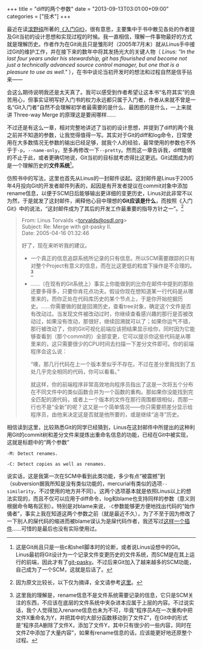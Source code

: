 +++
title = "diff的两个参数"
date = "2013-09-13T03:01:00+09:00"
categories = ["技术"]
+++

最近在读[滨野纯](https://github.com/gitster)所著的[《入门Git》](http://www.amazon.co.jp/%E5%85%A5%E9%96%80Git-%E6%BF%B1%E9%87%8E-%E7%B4%94-Junio-Hamano/dp/4798023809)，很有意思，主要集中于书中散见各处的作者提及Git当初的设计思想和实现过程的时候。我一直相信，理解一件事物最好的方式就是理解历史。作者作为在Git尚且只是雏形时（2005年7月末）就从Linus手中接过Git的维护工作，并在接下来的数年中将其发扬光大的关键人物（ *Linus: "In the last four years under his stewardship, git has flourished and become not just a technically advanced source control manager, but one that is a pleasure to use as well."* ），在书中谈论当初开发时的想法和过程自然是信手拈来——

会这么期待说明我还是太天真了。我可以感受到作者希望让这本书“名符其实”的良苦用心，但事实证明写好入门书的权力永远都只属于入门者，作者从来就不曾是一名“Git入门者”自然不会理解初学者最需要的是什么、最困惑的是什么，一上来就讲 Three-way Merge 的原理这是要闹哪样……

不过还是有这么一章，相对完整地讲述了当初的设计思想，并提到了diff的两个我之前并不知道的参数，让我觉得值得一写。其实对于Git的diff和log命令，日常使用在大多数情况无参数的输出已经足够，就我个人的经验，最常使用的参数也不外乎于`-p`，`--name-only`，至多再修改一下`--pretty`。然而这一章告诉我，diff能做的不止于此，或者更确切地说，Git当初的目标就考虑得比这更远。Git试图成为的是一个理解历史的**文件系统**[^1]。

<!--more-->

仿照书中的写法，这里也首先从Linus的一封邮件谈起。这封邮件是Linus于2005年4月投向Git的开发者邮件列表的，起因是有开发者提议在commit对象中添加rename信息，以便于SCM日后能够输出更详细的变更历史，Linus对此非常不以为然，于是就发了这封邮件，阐释他心目中理想的**Git应该是什么**，而按照《入门Git》中的说法，“这封邮件成为了其后的开发工作最重要的指导方针之一”。[^2]

> From: Linus Torvalds \<torvalds@osdl.org>  
> Subject: Re: Merge with git-pasky II.  
> Date: 2005-04-16 01:32:46  
>
> 好了，现在来听听我的建议。
>
> - 一个真正的信息追踪系统所记录的只有信息。所以SCM需要跟踪的只有对整个Project有意义的信息，而在比这更低的粒度下操作是不合理的。[^3]
>
> - ……（在现有的Git系统上）事实上你能做到的比你在邮件中提到的那些还要多得多，只要你肯花点功夫。假设你现在想知道某一行代码是从哪里来的，而你正处在代码库历史的某个节点上，于是你开始挖掘历史。……你需要做的就是回溯历史，查看tree对象，确定这个文件是否有改动过。当发现文件被改动过时，你继续查看感兴趣的那行是否被改动过，如果没有改动，那很好，继续回溯就可以了；如果你运气不错，那行被改动了，你的Git可视化前端应该把结果显示给你，同时因为它能够查看到（那个commit的）全部变更，它可以提示你这些代码是从哪里来的，这只需要很少的CPU时间去扫描一下差分文件即可。你的前端程序会这么说：
>
>    “噢，那几行代码在上一个版本里似乎不存在。不过在差分里我找到了五处几乎完全相同的代码，你可以看看。”
>
>    就这样，你的前端程序非常高效地向程序员指出了这是一次将五个分布在不同文件中的类似函数合并为一个函数的重构。那如果你没能找到完全匹配的源代码，或者上一个版本的文件在那行周围都很相似，而那一行也不是“全新”的呢？这又是一个简单情况——你只需要把差分显示给程序员，由他来决定这是否就是他所要的，或是继续“追寻”历史。

相信读到这里，比较熟悉Git的同学已经猜到，Linus在这封邮件中所提出的这种利用Git的commit树和差分文件来提炼出重命名信息的功能，已经在Git中被实现，这就是标题中的“两个参数”

    -M: Detect renames.

    -C: Detect copies as well as renames.

说实话，这是我第一次在SCM中看到此类功能，多少有点“被震撼”到（subversion据我所知是没有类似功能的，mercurial有类似的选项`--similarity`，不过使用的地方并不同）。这两个选项基本就是依照Linus以上的想法实现的，而且不仅可以应用于diff命令，log和blame也支持同样的参数（意义则根据命令略有区别）。特别是对blame来说，`-C`参数能够更方便地找出代码的“始作俑者”，事实上我在知道这两个参数之前（就是最近不久），为了不至于因为修改了一下别人的屎代码的缩进而被blame误认为是屎代码作者，我还写过[这样一个插件](https://github.com/dyng/BlameHim)……可惜的是最后也没有实际使用过。

[^1]: 这是Git尚且只是一些c和shell脚本时的论断，或者说Linus设想中的Git。Linus最初将Git设计为一个记录文件变更历史的文件系统，而SCM是在其上运行的前端，因此才有了[git-pasky](<http://en.wikipedia.org/wiki/Cogito_(software)>)。不过后来Git加入了越来越多的SCM功能，自己成为了一个SCM，这就是后话了。
[^2]: 因为原文比较长，以下仅为摘译，全文请参考[这里](http://article.gmane.org/gmane.comp.version-control.git/217)。
[^3]: 这里我的理解是，rename信息不是文件系统需要记录的信息，它只是SCM关注的东西，不应该在底层的文件系统中夹杂进本应属于上层的内容。不过说实话，我个人觉得加入rename信息也未为不可，毕竟“程序员A在一次重构中把文件X重命名为Y，并把其中的大部分函数移动到了文件Z”，在Git中的形式是“程序员A删除了文件X，添加了文件Y，其中只有很少的一些内容，同时在文件Z中添加了大量内容”，如果有rename信息的话，应该能更好地还原整个过程。
